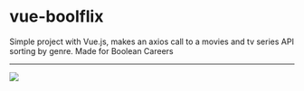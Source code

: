 # vue-boolflix
Simple project with Vue.js, makes an axios call to a movies and tv series API sorting by genre.
Made for Boolean Careers
<hr>
<img src="https://user-images.githubusercontent.com/100787980/191829638-f6a456cc-6ac5-4b91-aab0-e7c3d792b519.png">

